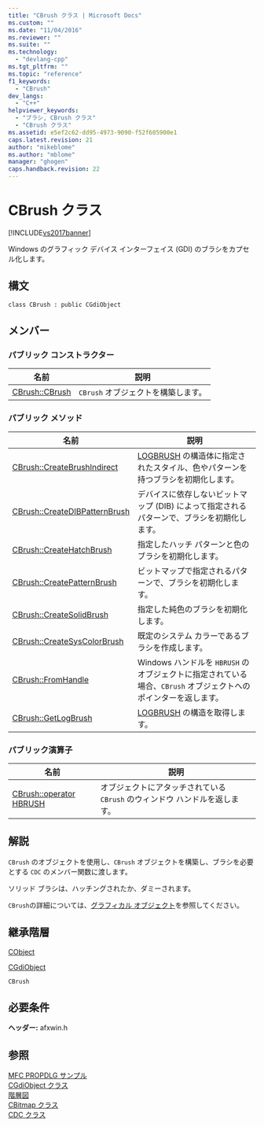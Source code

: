 ```yaml
---
title: "CBrush クラス | Microsoft Docs"
ms.custom: ""
ms.date: "11/04/2016"
ms.reviewer: ""
ms.suite: ""
ms.technology: 
  - "devlang-cpp"
ms.tgt_pltfrm: ""
ms.topic: "reference"
f1_keywords: 
  - "CBrush"
dev_langs: 
  - "C++"
helpviewer_keywords: 
  - "ブラシ, CBrush クラス"
  - "CBrush クラス"
ms.assetid: e5ef2c62-dd95-4973-9090-f52f605900e1
caps.latest.revision: 21
author: "mikeblome"
ms.author: "mblome"
manager: "ghogen"
caps.handback.revision: 22
---
```

# CBrush クラス
[!INCLUDE[vs2017banner](../../assembler/inline/includes/vs2017banner.md)]

Windows のグラフィック デバイス インターフェイス \(GDI\) のブラシをカプセル化します。  
  
## 構文  
  
```  
class CBrush : public CGdiObject  
```  
  
## メンバー  
  
### パブリック コンストラクター  
  
|名前|説明|  
|--------|--------|  
|[CBrush::CBrush](../Topic/CBrush::CBrush.md)|`CBrush` オブジェクトを構築します。|  
  
### パブリック メソッド  
  
|名前|説明|  
|--------|--------|  
|[CBrush::CreateBrushIndirect](../Topic/CBrush::CreateBrushIndirect.md)|[LOGBRUSH](http://msdn.microsoft.com/library/windows/desktop/dd145035) の構造体に指定されたスタイル、色やパターンを持つブラシを初期化します。|  
|[CBrush::CreateDIBPatternBrush](../Topic/CBrush::CreateDIBPatternBrush.md)|デバイスに依存しないビットマップ \(DIB\) によって指定されるパターンで、ブラシを初期化します。|  
|[CBrush::CreateHatchBrush](../Topic/CBrush::CreateHatchBrush.md)|指定したハッチ パターンと色のブラシを初期化します。|  
|[CBrush::CreatePatternBrush](../Topic/CBrush::CreatePatternBrush.md)|ビットマップで指定されるパターンで、ブラシを初期化します。|  
|[CBrush::CreateSolidBrush](../Topic/CBrush::CreateSolidBrush.md)|指定した純色のブラシを初期化します。|  
|[CBrush::CreateSysColorBrush](../Topic/CBrush::CreateSysColorBrush.md)|既定のシステム カラーであるブラシを作成します。|  
|[CBrush::FromHandle](../Topic/CBrush::FromHandle.md)|Windows ハンドルを `HBRUSH` のオブジェクトに指定されている場合、`CBrush` オブジェクトへのポインターを返します。|  
|[CBrush::GetLogBrush](../Topic/CBrush::GetLogBrush.md)|[LOGBRUSH](http://msdn.microsoft.com/library/windows/desktop/dd145035) の構造を取得します。|  
  
### パブリック演算子  
  
|名前|説明|  
|--------|--------|  
|[CBrush::operator HBRUSH](../Topic/CBrush::operator%20HBRUSH.md)|オブジェクトにアタッチされている `CBrush` のウィンドウ ハンドルを返します。|  
  
## 解説  
 `CBrush` のオブジェクトを使用し、`CBrush` オブジェクトを構築し、ブラシを必要とする `CDC` のメンバー関数に渡します。  
  
 ソリッド ブラシは、ハッチングされたか、ダミーされます。  
  
 `CBrush`の詳細については、[グラフィカル オブジェクト](../../mfc/graphic-objects.md)を参照してください。  
  
## 継承階層  
 [CObject](../Topic/CObject%20Class.md)  
  
 [CGdiObject](../../mfc/reference/cgdiobject-class.md)  
  
 `CBrush`  
  
## 必要条件  
 **ヘッダー:** afxwin.h  
  
## 参照  
 [MFC PROPDLG サンプル](../../top/visual-cpp-samples.md)   
 [CGdiObject クラス](../../mfc/reference/cgdiobject-class.md)   
 [階層図](../../mfc/hierarchy-chart.md)   
 [CBitmap クラス](../../mfc/reference/cbitmap-class.md)   
 [CDC クラス](../Topic/CDC%20Class.md)